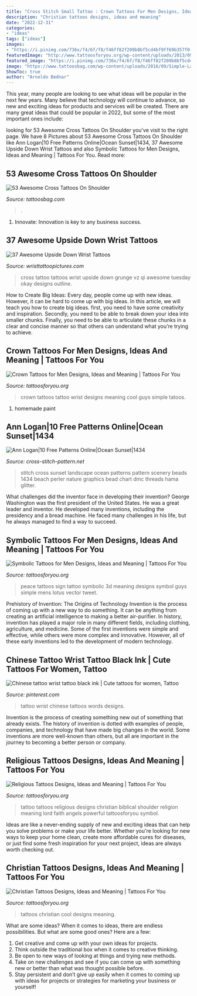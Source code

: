```yaml
---
title: "Cross Stitch Small Tattoo : Crown Tattoos For Men Designs, Ideas And Meaning"
description: "Christian tattoos designs, ideas and meaning"
date: "2022-12-31"
categories:
- "ideas"
tags: ["ideas"]
images:
- "https://i.pinimg.com/736x/f4/6f/f8/f46ff82f209b8bf5cd4bf9ff69b357f0--wrist-tattoo-tattoo-art.jpg"
featuredImage: "http://www.tattoosforyou.org/wp-content/uploads/2013/09/Religious-Tattoo-Designs-For-Men-764x1024.jpg"
featured_image: "https://i.pinimg.com/736x/f4/6f/f8/f46ff82f209b8bf5cd4bf9ff69b357f0--wrist-tattoo-tattoo-art.jpg"
image: "https://www.tattoosbag.com/wp-content/uploads/2016/09/Simple-Large-Cross-Tattoo-crs34099.jpg"
ShowToc: true
author: "Arnoldo Bednar"
---
```



This year, many people are looking to see what ideas will be popular in the next few years. Many believe that technology will continue to advance, so new and exciting ideas for products and services will be created. There are many great ideas that could be popular in 2022, but some of the most important ones include: 

	

		
looking for 53 Awesome Cross Tattoos On Shoulder you've visit to the right page. We have 8 Pictures about 53 Awesome Cross Tattoos On Shoulder like Ann Logan|10 Free Patterns Online|Ocean Sunset|1434, 37 Awesome Upside Down Wrist Tattoos and also Symbolic Tattoos for Men Designs, Ideas and Meaning | Tattoos For You. Read more:
		
    
## 53 Awesome Cross Tattoos On Shoulder

<img loading=lazy src="https://www.tattoosbag.com/wp-content/uploads/2016/09/Simple-Large-Cross-Tattoo-crs34099.jpg" onerror="this.onerror=null;this.src='https://tse1.mm.bing.net/th?id=OIP.E0XUE56FiBsizJs2knMaVwHaK1&amp;pid=15.1';" alt="53 Awesome Cross Tattoos On Shoulder">

_Source: tattoosbag.com_

>. 

	

1. Innovate: Innovation is key to any business success.

    
## 37 Awesome Upside Down Wrist Tattoos

<img loading=lazy src="http://www.wristtattoopictures.com/wp-content/uploads/2016/06/Small-Cross-Tattoo-WT154.jpg" onerror="this.onerror=null;this.src='https://tse1.mm.bing.net/th?id=OIP.wl4hg582APPNahaKftAYfAHaLF&amp;pid=15.1';" alt="37 Awesome Upside Down Wrist Tattoos">

_Source: wristtattoopictures.com_

>cross tattoo tattoos wrist upside down grunge vz qi awesome tuesday okay designs outline. 

	

How to Create Big Ideas:
Every day, people come up with new ideas. However, it can be hard to come up with big ideas. In this article, we will teach you how to create big ideas. first, you need to have some creativity and inspiration. Secondly, you need to be able to break down your idea into smaller chunks. Finally, you need to be able to articulate these chunks in a clear and concise manner so that others can understand what you’re trying to achieve.

    
## Crown Tattoos For Men Designs, Ideas And Meaning | Tattoos For You

<img loading=lazy src="https://www.tattoosforyou.org/wp-content/uploads/2017/11/Small-Crown-Tattoos-for-Men.jpg" onerror="this.onerror=null;this.src='https://tse3.mm.bing.net/th?id=OIP.IvZnX5iCI8ezlg7gsMf-aAHaJ3&amp;pid=15.1';" alt="Crown Tattoos for Men Designs, Ideas and Meaning | Tattoos For You">

_Source: tattoosforyou.org_

>crown tattoos tattoo wrist designs meaning cool guys simple tatoos. 

	

1. homemade paint

    
## Ann Logan|10 Free Patterns Online|Ocean Sunset|1434

<img loading=lazy src="https://www.cross-stitch-pattern.net/Ocean-Sunset-1434-L-Free-Design.jpg" onerror="this.onerror=null;this.src='https://tse2.mm.bing.net/th?id=OIP.QdXHEVjq_leC17lsbapANAHaFq&amp;pid=15.1';" alt="Ann Logan|10 Free Patterns Online|Ocean Sunset|1434">

_Source: cross-stitch-pattern.net_

>stitch cross sunset landscape ocean patterns pattern scenery beads 1434 beach perler nature graphics bead chart dmc threads hama glitter. 

	

What challenges did the inventor face in developing their invention?
George Washington was the first president of the United States. He was a great leader and inventor. He developed many inventions, including the presidency and a bread machine. He faced many challenges in his life, but he always managed to find a way to succeed.

    
## Symbolic Tattoos For Men Designs, Ideas And Meaning | Tattoos For You

<img loading=lazy src="https://www.tattoosforyou.org/wp-content/uploads/2017/10/Symbolic-Tattoos-for-Men.jpg" onerror="this.onerror=null;this.src='https://tse3.mm.bing.net/th?id=OIP.q92xC0qhau_4nAZLwRKp_AHaHa&amp;pid=15.1';" alt="Symbolic Tattoos for Men Designs, Ideas and Meaning | Tattoos For You">

_Source: tattoosforyou.org_

>peace tattoos sign tattoo symbolic 3d meaning designs symbol guys simple mens lotus vector tweet. 

	

Prehistory of Invention: The Origins of Technology
Invention is the process of coming up with a new way to do something. It can be anything from creating an artificial intelligence to making a better air-purifier. In history, invention has played a major role in many different fields, including clothing, agriculture, and medicine. Some of the first inventions were simple and effective, while others were more complex and innovative. However, all of these early inventions led to the development of modern technology.

    
## Chinese Tattoo Wrist Tattoo Black Ink | Cute Tattoos For Women, Tattoo

<img loading=lazy src="https://i.pinimg.com/736x/f4/6f/f8/f46ff82f209b8bf5cd4bf9ff69b357f0--wrist-tattoo-tattoo-art.jpg" onerror="this.onerror=null;this.src='https://tse3.mm.bing.net/th?id=OIP.r-qiF7cpXnvASpzn8STc8wHaJ6&amp;pid=15.1';" alt="Chinese tattoo wrist tattoo black ink | Cute tattoos for women, Tattoo">

_Source: pinterest.com_

>tattoo wrist chinese tattoos words designs. 

	

Invention is the process of creating something new out of something that already exists. The history of invention is dotted with examples of people, companies, and technology that have made big changes in the world. Some inventions are more well-known than others, but all are important in the journey to becoming a better person or company.

    
## Religious Tattoos Designs, Ideas And Meaning | Tattoos For You

<img loading=lazy src="http://www.tattoosforyou.org/wp-content/uploads/2013/09/Religious-Tattoo-Designs-For-Men-764x1024.jpg" onerror="this.onerror=null;this.src='https://tse2.mm.bing.net/th?id=OIP.xOn1c8wnxqDBKsMxuWXgvgHaJ7&amp;pid=15.1';" alt="Religious Tattoos Designs, Ideas and Meaning | Tattoos For You">

_Source: tattoosforyou.org_

>tattoo tattoos religious designs christian biblical shoulder religion meaning lord faith angels powerful tattoosforyou symbol. 

	

Ideas are like a never-ending supply of new and exciting ideas that can help you solve problems or make your life better. Whether you're looking for new ways to keep your home clean, create more affordable cures for diseases, or just find some fresh inspiration for your next project, ideas are always worth checking out.

    
## Christian Tattoos Designs, Ideas And Meaning | Tattoos For You

<img loading=lazy src="https://www.tattoosforyou.org/wp-content/uploads/2013/09/Cool-Christian-Tattoos.jpg" onerror="this.onerror=null;this.src='https://tse2.mm.bing.net/th?id=OIP.3k7R9IAUJLTh55THDxEO7wHaE7&amp;pid=15.1';" alt="Christian Tattoos Designs, Ideas and Meaning | Tattoos For You">

_Source: tattoosforyou.org_

>tattoos christian cool designs meaning. 

	

What are some ideas?
When it comes to ideas, there are endless possibilities. But what are some good ones? Here are a few: 
1. Get creative and come up with your own ideas for projects.
2. Think outside the traditional box when it comes to creative thinking.
3. Be open to new ways of looking at things and trying new methods.
4. Take on new challenges and see if you can come up with something new or better than what was thought possible before. 
5. Stay persistent and don’t give up easily when it comes to coming up with ideas for projects or strategies for marketing your business or yourself!


